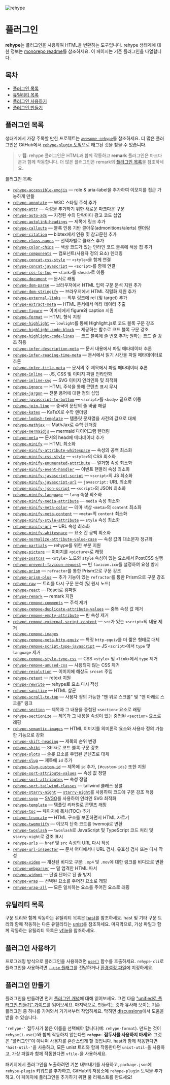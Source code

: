 ![rehype][logo]

# 플러그인

**rehype**는 플러그인을 사용하여 HTML을 변환하는 도구입니다.
rehype 생태계에 대한 정보는 [monorepo readme][rehype]를 참조하세요.
이 페이지는 기존 플러그인을 나열합니다.

## 목차

* [플러그인 목록](#플러그인-목록)
* [유틸리티 목록](#유틸리티-목록)
* [플러그인 사용하기](#플러그인-사용하기)
* [플러그인 만들기](#플러그인-만들기)

## 플러그인 목록

생태계에서 가장 주목할 만한 프로젝트는 [`awesome-rehype`][awesome-rehype]를 참조하세요.
더 많은 플러그인은 GitHub에서 [`rehype-plugin` 토픽][topic]으로 태그된 것을 찾을 수 있습니다.

> 💡 **팁**: rehype 플러그인은 HTML과 함께 작동하고 **remark** 플러그인은 마크다운과 함께 작동합니다.
> 더 많은 플러그인은 remark의 [플러그인 목록][remark-plugins]을 참조하세요.

플러그인 목록:

* [`rehype-accessible-emojis`](https://github.com/GaiAma/Coding4GaiAma/tree/HEAD/packages/rehype-accessible-emojis)
  — role & aria-label을 추가하여 이모지를 접근 가능하게 만듦
* [`rehype-annotate`](https://github.com/baldurbjarnason/rehype-annotate)
  — W3C 스타일 주석 추가
* [`rehype-attr`](https://github.com/jaywcjlove/rehype-attr)
  — 속성을 추가하기 위한 새로운 마크다운 구문
* [`rehype-auto-ads`](https://github.com/robot-Inventor/rehype-auto-ads)
  — 지정된 수의 단락마다 광고 코드 삽입
* [`rehype-autolink-headings`](https://github.com/rehypejs/rehype-autolink-headings)
  — 제목에 링크 추가
* [`rehype-callouts`](https://github.com/lin-stephanie/rehype-callouts)
  — 블록 인용 기반 콜아웃(admonitions/alerts) 렌더링
* [`rehype-citation`](https://github.com/timlrx/rehype-citation)
  — bibtex에서 인용 및 참고문헌 추가
* [`rehype-class-names`](https://github.com/riderjensen/rehype-class-names)
  — 선택자별로 클래스 추가
* [`rehype-color-chips`](https://github.com/shreshthmohan/rehype-color-chips)
  — 색상 코드가 있는 인라인 코드 블록에 색상 칩 추가
* [`rehype-components`](https://github.com/marekweb/rehype-components)
  — 컴포넌트(사용자 정의 요소) 렌더링
* [`rehype-concat-css-style`](https://github.com/rehypejs/rehype-minify/tree/main/packages/rehype-concat-css-style)
  — `<style>`을 함께 연결
* [`rehype-concat-javascript`](https://github.com/rehypejs/rehype-minify/tree/main/packages/rehype-concat-javascript)
  — `<script>`를 함께 연결
* [`rehype-css-to-top`](https://github.com/rehypejs/rehype-minify/tree/main/packages/rehype-css-to-top)
  — `<link>`를 `<head>`로 이동
* [`rehype-document`](https://github.com/rehypejs/rehype-document)
  — 문서로 래핑
* [`rehype-dom-parse`](https://github.com/rehypejs/rehype-dom/tree/main/packages/rehype-dom-parse)
  — 브라우저에서 HTML 입력 구문 분석 지원 추가
* [`rehype-dom-stringify`](https://github.com/rehypejs/rehype-dom/tree/main/packages/rehype-dom-stringify)
  — 브라우저에서 HTML 직렬화 지원 추가
* [`rehype-external-links`](https://github.com/rehypejs/rehype-external-links)
  — 외부 링크에 rel (및 target) 추가
* [`rehype-extract-meta`](https://github.com/gorango/rehype-extract-meta)
  — HTML 문서에서 메타 데이터 추출
* [`rehype-figure`](https://github.com/josestg/rehype-figure)
  — 이미지에서 figure와 caption 지원
* [`rehype-format`](https://github.com/rehypejs/rehype-format)
  — HTML 형식 지정
* [`rehype-highlight`](https://github.com/rehypejs/rehype-highlight)
  — `lowlight`를 통해 Highlight.js로 코드 블록 구문 강조
* [`rehype-highlight-code-block`](https://github.com/mapbox/rehype-highlight-code-block)
  — 제공하는 함수로 코드 블록 구문 강조
* [`rehype-highlight-code-lines`](https://github.com/ipikuka/rehype-highlight-code-lines)
  — 코드 블록에 줄 번호 추가; 원하는 코드 줄 강조 허용
* [`rehype-infer-description-meta`](https://github.com/rehypejs/rehype-infer-description-meta)
  — 문서 내용에서 파일 메타데이터 추론
* [`rehype-infer-reading-time-meta`](https://github.com/rehypejs/rehype-infer-reading-time-meta)
  — 문서에서 읽기 시간을 파일 메타데이터로 추론
* [`rehype-infer-title-meta`](https://github.com/rehypejs/rehype-infer-title-meta)
  — 문서의 주 제목에서 파일 메타데이터 추론
* [`rehype-inline`](https://github.com/marko-knoebl/rehype-inline)
  — JS, CSS 및 이미지 파일 인라인화
* [`rehype-inline-svg`](https://github.com/JS-DevTools/rehype-inline-svg)
  — SVG 이미지 인라인화 및 최적화
* [`rehype-ignore`](https://github.com/jaywcjlove/rehype-ignore)
  — HTML 주석을 통해 콘텐츠 표시 무시
* [`rehype-jargon`](https://github.com/freesewing/freesewing/tree/develop/packages/rehype-jargon)
  — 전문 용어에 대한 정의 삽입
* [`rehype-javascript-to-bottom`](https://github.com/rehypejs/rehype-minify/tree/main/packages/rehype-javascript-to-bottom)
  — `<script>`를 `<body>` 끝으로 이동
* [`rehype-join-line`](https://github.com/unix/rehype-join-line)
  — 중국어 문단의 줄 바꿈 해결
* [`rehype-katex`](https://github.com/remarkjs/remark-math/tree/main/packages/rehype-katex)
  — KaTeX로 수학 렌더링
* [`rehype-lodash-template`](https://github.com/viktor-yakubiv/rehype-lodash-template)
  — 템플릿 문자열을 사전의 값으로 대체
* [`rehype-mathjax`](https://github.com/remarkjs/remark-math/tree/main/packages/rehype-mathjax)
  — MathJax로 수학 렌더링
* [`rehype-mermaidjs`](https://github.com/remcohaszing/rehype-mermaidjs)
  — mermaid 다이어그램 렌더링
* [`rehype-meta`](https://github.com/rehypejs/rehype-meta)
  — 문서의 head에 메타데이터 추가
* [`rehype-minify`](https://github.com/rehypejs/rehype-minify)
  — HTML 최소화
* [`rehype-minify-attribute-whitespace`](https://github.com/rehypejs/rehype-minify/tree/main/packages/rehype-minify-attribute-whitespace)
  — 속성의 공백 최소화
* [`rehype-minify-css-style`](https://github.com/rehypejs/rehype-minify/tree/main/packages/rehype-minify-css-style)
  — `<style>`의 CSS 최소화
* [`rehype-minify-enumerated-attribute`](https://github.com/rehypejs/rehype-minify/tree/main/packages/rehype-minify-enumerated-attribute)
  — 열거형 속성 최소화
* [`rehype-minify-event-handler`](https://github.com/rehypejs/rehype-minify/tree/main/packages/rehype-minify-event-handler)
  — 이벤트 핸들러 속성 최소화
* [`rehype-minify-javascript-script`](https://github.com/rehypejs/rehype-minify/tree/main/packages/rehype-minify-javascript-script)
  — `<script>`의 JS 최소화
* [`rehype-minify-javascript-url`](https://github.com/rehypejs/rehype-minify/tree/main/packages/rehype-minify-javascript-url)
  — `javascript:` URL 최소화
* [`rehype-minify-json-script`](https://github.com/rehypejs/rehype-minify/tree/main/packages/rehype-minify-json-script)
  — `<script>`의 JSON 최소화
* [`rehype-minify-language`](https://github.com/rehypejs/rehype-minify/tree/main/packages/rehype-minify-language)
  —  `lang` 속성 최소화
* [`rehype-minify-media-attribute`](https://github.com/rehypejs/rehype-minify/tree/main/packages/rehype-minify-media-attribute)
  — `media` 속성 최소화
* [`rehype-minify-meta-color`](https://github.com/rehypejs/rehype-minify/tree/main/packages/rehype-minify-meta-color)
  — 테마 색상 `<meta>`의 `content` 최소화
* [`rehype-minify-meta-content`](https://github.com/rehypejs/rehype-minify/tree/main/packages/rehype-minify-meta-content)
  — `<meta>`의 `content` 최소화
* [`rehype-minify-style-attribute`](https://github.com/rehypejs/rehype-minify/tree/main/packages/rehype-minify-style-attribute)
  — `style` 속성 최소화
* [`rehype-minify-url`](https://github.com/rehypejs/rehype-minify/tree/main/packages/rehype-minify-url)
  — URL 속성 최소화
* [`rehype-minify-whitespace`](https://github.com/rehypejs/rehype-minify/tree/main/packages/rehype-minify-whitespace)
  — 요소 간 공백 최소화
* [`rehype-normalize-attribute-value-case`](https://github.com/rehypejs/rehype-minify/tree/main/packages/rehype-normalize-attribute-value-case)
  — 속성 값의 대소문자 정규화
* [`rehype-partials`](https://github.com/mrzmmr/rehype-partials)
  — rehype를 위한 부분 지원
* [`rehype-picture`](https://github.com/rehypejs/rehype-picture)
  — 이미지를 `<picture>`로 래핑
* [`rehype-postcss`](https://github.com/viktor-yakubiv/rehype-postcss)
  — `<style>` 노드와 `style` 속성이 있는 요소에서 PostCSS 실행
* [`rehype-prevent-favicon-request`](https://github.com/rehypejs/rehype-minify/tree/main/packages/rehype-prevent-favicon-request)
  — 빈 `favicon.ico`를 설정하여 요청 방지
* [`rehype-prism`](https://github.com/mapbox/rehype-prism)
  — `refractor`를 통한 Prism으로 구문 강조
* [`rehype-prism-plus`](https://github.com/timlrx/rehype-prism-plus)
  — 추가 기능이 있는 `refractor`를 통한 Prism으로 구문 강조
* [`rehype-raw`](https://github.com/rehypejs/rehype-raw)
  — 트리를 다시 구문 분석 (및 원시 노드)
* [`rehype-react`](https://github.com/rehypejs/rehype-react)
  — React로 컴파일
* [`rehype-remark`](https://github.com/rehypejs/rehype-remark)
  — remark 지원
* [`rehype-remove-comments`](https://github.com/rehypejs/rehype-minify/tree/main/packages/rehype-remove-comments)
  — 주석 제거
* [`rehype-remove-duplicate-attribute-values`](https://github.com/rehypejs/rehype-minify/tree/main/packages/rehype-remove-duplicate-attribute-values)
  — 중복 속성 값 제거
* [`rehype-remove-empty-attribute`](https://github.com/rehypejs/rehype-minify/tree/main/packages/rehype-remove-empty-attribute)
  — 빈 속성 제거
* [`rehype-remove-external-script-content`](https://github.com/rehypejs/rehype-minify/tree/main/packages/rehype-remove-external-script-content)
  — `src`가 있는 `<script>`의 내용 제거
* [`rehype-remove-images`](https://github.com/iloveitaly/rehype-remove-images)
* [`rehype-remove-meta-http-equiv`](https://github.com/rehypejs/rehype-minify/tree/main/packages/rehype-remove-meta-http-equiv)
  — 특정 `http-equiv`를 더 짧은 형태로 대체
* [`rehype-remove-script-type-javascript`](https://github.com/rehypejs/rehype-minify/tree/main/packages/rehype-remove-script-type-javascript)
  — JS `<script>`에서 `type` 및 `language` 제거
* [`rehype-remove-style-type-css`](https://github.com/rehypejs/rehype-minify/tree/main/packages/rehype-remove-style-type-css)
  — CSS `<style>` 및 `<link>`에서 `type` 제거
* [`rehype-remove-unused-css`](https://github.com/nzt/rehype-remove-unused-css)
  — 사용되지 않는 CSS 제거
* [`rehype-resolution`](https://github.com/michaelnisi/rehype-resolution)
  — 이미지에 해상도 `srcset` 주입
* [`rehype-retext`](https://github.com/rehypejs/rehype-retext)
  — retext 지원
* [`rehype-rewrite`](https://github.com/jaywcjlove/rehype-rewrite)
  — rehype로 요소 다시 작성
* [`rehype-sanitize`](https://github.com/rehypejs/rehype-sanitize)
  — HTML 살균
* [`rehype-scroll-to-top`](https://github.com/benjamincharity/rehype-scroll-to-top)
  — 사용자 정의 가능한 "맨 위로 스크롤" 및 "맨 아래로 스크롤" 링크
* [`rehype-section`](https://github.com/agentofuser/rehype-section)
  — 제목과 그 내용을 중첩된 `<section>` 요소로 래핑
* [`rehype-sectionize`](https://github.com/hbsnow/rehype-sectionize)
  — 제목과 그 내용을 속성이 있는 중첩된 `<section>` 요소로 래핑
* [`rehype-semantic-images`](https://github.com/benjamincharity/rehype-semantic-images)
  — HTML 이미지를 의미론적 요소와 사용자 정의 가능한 기능으로 강화
* [`rehype-shift-heading`](https://github.com/rehypejs/rehype-shift-heading)
  — 제목의 순위 변경
* [`rehype-shiki`](https://github.com/rsclarke/rehype-shiki)
  — Shiki로 코드 블록 구문 강조
* [`rehype-slots`](https://github.com/marekweb/rehype-slots)
  — 슬롯 요소를 주입된 콘텐츠로 대체
* [`rehype-slug`](https://github.com/rehypejs/rehype-slug)
  — 제목에 `id` 추가
* [`rehype-slug-custom-id`](https://github.com/unicorn-utterances/rehype-slug-custom-id)
  — 제목에 `id` 추가, `{#custom-ids}` 또한 지원
* [`rehype-sort-attribute-values`](https://github.com/rehypejs/rehype-minify/tree/main/packages/rehype-sort-attribute-values)
  — 속성 값 정렬
* [`rehype-sort-attributes`](https://github.com/rehypejs/rehype-minify/tree/main/packages/rehype-sort-attributes)
  — 속성 정렬
* [`rehype-sort-tailwind-classes`](https://github.com/bitcrowd/rehype-sort-tailwind-classes)
  — tailwind 클래스 정렬
* [`rehype-starry-night`](https://github.com/rehypejs/rehype-starry-night)
  — [`starry-night`](https://github.com/wooorm/starry-night)를 사용하여 코드에 구문 강조 적용
* [`rehype-svgo`](https://github.com/TomerAberbach/rehype-svgo)
  — [SVGO](https://github.com/svg/svgo)를 사용하여 인라인 SVG 최적화
* [`rehype-template`](https://github.com/nzt/rehype-template)
  — 템플릿 리터럴로 콘텐츠 래핑
* [`rehype-toc`](https://github.com/JS-DevTools/rehype-toc)
  — 페이지에 목차(TOC) 추가
* [`rehype-truncate`](https://github.com/luk707/rehype-truncate)
  — HTML 구조를 보존하면서 HTML 자르기
* [`rehype-twemojify`](https://github.com/cliid/rehype-twemojify)
  — 이모지 단축 코드를 twemoji로 변환
* [`rehype-twoslash`](https://github.com/rehypejs/rehype-twoslash)
  — `twoslash`로 JavaScript 및 TypeScript 코드 처리 및 `starry-night`로 강조 표시
* [`rehype-urls`](https://github.com/brechtcs/rehype-urls)
  — `href` 및 `src` 속성의 URL 다시 작성
* [`rehype-url-inspector`](https://github.com/JS-DevTools/rehype-url-inspector)
  — 문서 어디에서나 URL 검사, 유효성 검사 또는 다시 작성
* [`rehype-video`](https://jaywcjlove.github.io/rehype-video)
  — 개선된 비디오 구문: `.mp4` 및 `.mov`에 대한 링크를 비디오로 변환
* [`rehype-webparser`](https://github.com/Prettyhtml/prettyhtml/tree/HEAD/packages/rehype-webparser)
  — 덜 엄격한 HTML 파서
* [`rehype-widont`](https://github.com/radiojhero/rehype-widont)
  — 단일 단어로 된 줄 방지
* [`rehype-wrap`](https://github.com/mrzmmr/rehype-wrap)
  — 선택된 요소를 주어진 요소로 래핑
* [`rehype-wrap-all`](https://github.com/florentb/rehype-wrap-all)
  — 모든 일치하는 요소를 주어진 요소로 래핑

## 유틸리티 목록

구문 트리와 함께 작동하는 유틸리티 목록은 [hast][hast-util]를 참조하세요.
hast 및 기타 구문 트리와 함께 작동하는 다른 유틸리티는 [unist][unist-util]를 참조하세요.
마지막으로, 가상 파일과 함께 작동하는 유틸리티 목록은 [vfile][vfile-util]을 참조하세요.

## 플러그인 사용하기

프로그래밍 방식으로 플러그인을 사용하려면 [`use()`][unified-use] 함수를 호출하세요.
`rehype-cli`로 플러그인을 사용하려면 [`--use` 플래그][unified-args-use]를 전달하거나
[환경설정 파일][config-file-use]에 지정하세요.

## 플러그인 만들기

플러그인을 만들려면 먼저 [플러그인 개념][unified-plugins]에 대해 읽어보세요.
그런 다음 ["unified로 플러그인 만들기" 가이드][guide]를 읽어보세요.
마지막으로, 만들려는 것과 유사해 보이는 기존 플러그인 중 하나를 가져와서 거기서부터 작업하세요.
막히면 [discussions][]에서 도움을 받을 수 있습니다.

`'rehype-'` 접두사가 붙은 이름을 선택해야 합니다(예: `rehype-format`).
만드는 것이 `rehype().use()`와 함께 작동하지 않는다면 **`rehype-` 접두사를 사용하지 마세요**: 
그것은 "플러그인"이 아니며 사용자를 혼란스럽게 할 것입니다.
hast와 함께 작동한다면 `'hast-util-'`을 사용하고, 모든 unist 트리와 함께 작동한다면
`unist-util-`을 사용하고, 가상 파일과 함께 작동한다면 `vfile-`을 사용하세요.

패키지에서 플러그인을 노출하려면 기본 내보내기를 사용하고, `package.json`에 `rehype-plugin`
키워드를 추가하고, GitHub의 저장소에 `rehype-plugin` 토픽을 추가하고, 이 페이지에
플러그인을 추가하기 위한 풀 리퀘스트를 만드세요!

<!--정의:-->

[logo]: https://raw.githubusercontent.com/rehypejs/rehype/cb624bd/logo.svg?sanitize=true

[rehype]: https://github.com/rehypejs/rehype

[awesome-rehype]: https://github.com/rehypejs/awesome-rehype

[topic]: https://github.com/topics/rehype-plugin

[hast-util]: https://github.com/syntax-tree/hast#list-of-utilities

[unist-util]: https://github.com/syntax-tree/unist#unist-utilities

[vfile-util]: https://github.com/vfile/vfile#utilities

[unified-use]: https://github.com/foreverfl/unified/blob/main/readme-ko.md#processoruseplugin-options

[unified-args-use]: https://github.com/unifiedjs/unified-args#--use-plugin

[config-file-use]: https://github.com/unifiedjs/unified-engine/blob/main/doc/configure.md#plugins

[unified-plugins]: https://github.com/unifiedjs/unified#plugin

[guide]: https://unifiedjs.com/learn/guide/create-a-plugin/

[discussions]: https://github.com/rehypejs/rehype/discussions

[remark-plugins]: https://github.com/remarkjs/remark/blob/main/doc/plugins.md#list-of-plugins
